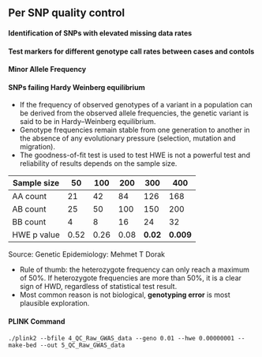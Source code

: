 ## Per SNP quality control

#### Identification of SNPs with elevated missing data rates

#### Test markers for different genotype call rates between cases and contols

#### Minor Allele Frequency

#### SNPs failing Hardy Weinberg equilibrium

-   If the frequency of observed genotypes of a variant in a population
    can be derived from the observed allele frequencies, the genetic
    variant is said to be in Hardy–Weinberg equilibrium.
-   Genotype frequencies remain stable from one generation to another in
    the absence of any evolutionary pressure (selection, mutation and
    migration).
-   The goodness-of-fit test is used to test HWE is not a powerful test
    and reliability of results depends on the sample size.

<table>
<thead>
<tr>
<th>Sample size</th>
<th>50</th>
<th>100</th>
<th>200</th>
<th>300</th>
<th>400</th>
</tr>
</thead>
<tbody>
<tr>
<td>AA count</td>
<td>21</td>
<td>42</td>
<td>84</td>
<td>126</td>
<td>168</td>
</tr>
<tr>
<td>AB count</td>
<td>25</td>
<td>50</td>
<td>100</td>
<td>150</td>
<td>200</td>
</tr>
<tr>
<td>BB count</td>
<td>4</td>
<td>8</td>
<td>16</td>
<td>24</td>
<td>32</td>
</tr>
<tr>
<td>HWE p value</td>
<td>0.52</td>
<td>0.26</td>
<td>0.08</td>
<td><strong>0.02</strong></td>
<td><strong>0.009</strong></td>
</tr>
</tbody>
</table>

Source: Genetic Epidemiology: Mehmet T Dorak

-   Rule of thumb: the heterozygote frequency can only reach a maximum
    of 50%. If heterozygote frequencies are more than 50%, it is a clear
    sign of HWD, regardless of statistical test result.
-   Most common reason is not biological, **genotyping error** is most
    plausible exploration.

#### PLINK Command

    ./plink2 --bfile 4_QC_Raw_GWAS_data --geno 0.01 --hwe 0.00000001 --make-bed --out 5_QC_Raw_GWAS_data

#### 
